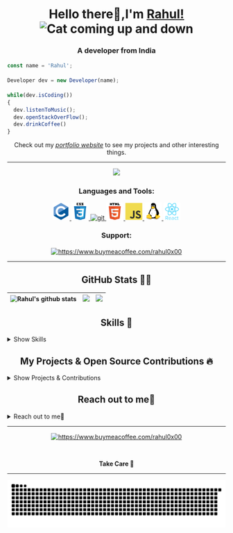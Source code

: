 <h1 align='center'> Hello there👋,I'm <a href="https://rahul0x00.github.com/">Rahul!</a> <img src="https://media.giphy.com/media/mGcNjsfWAjY5AEZNw6/giphy.gif" alt="Cat coming up and down" width="50"></h1>
<h3 align='center'>A developer from India</h3>

```js
const name = 'Rahul';

Developer dev = new Developer(name);

while(dev.isCoding())
{
  dev.listenToMusic();
  dev.openStackOverFlow();
  dev.drinkCoffee()
}
```

<p align='center'>Check out my <a href="https://rahul0x00.github.io" alt="portfolio website"> <i>portfolio website</i></a> to see my projects and other interesting things.</p>

  <!--
*I code computers in patterns. I am a hacker and programmer.*
  - ∞ I'm currently learning React.
  - 🌱 Open Source and Community Work.
  - 🚀 Luminous beings we are, not this crude matter. 
    <br>
    -->
    
  --------------------------------

  <div align='center'>
  
  [![](https://visitcount.itsvg.in/api?id=rahul0x00&label=Profile%20Views&pretty=true)](https://visitcount.itsvg.in)
  </div>
<h3 align="center">Languages and Tools:</h3>
<p align="center"> <a href="https://www.cprogramming.com/" target="_blank" rel="noreferrer"> <img src="https://raw.githubusercontent.com/devicons/devicon/master/icons/c/c-original.svg" alt="c" width="40" height="40"/> </a> <a href="https://www.w3schools.com/css/" target="_blank" rel="noreferrer"> <img src="https://raw.githubusercontent.com/devicons/devicon/master/icons/css3/css3-original-wordmark.svg" alt="css3" width="40" height="40"/> </a>  <a href="https://git-scm.com/" target="_blank" rel="noreferrer"> <img src="https://www.vectorlogo.zone/logos/git-scm/git-scm-icon.svg" alt="git" width="40" height="40"/> </a>  <a href="https://www.w3.org/html/" target="_blank" rel="noreferrer"> <img src="https://raw.githubusercontent.com/devicons/devicon/master/icons/html5/html5-original-wordmark.svg" alt="html5" width="40" height="40"/> </a> <a href="https://developer.mozilla.org/en-US/docs/Web/JavaScript" target="_blank" rel="noreferrer"> <img src="https://raw.githubusercontent.com/devicons/devicon/master/icons/javascript/javascript-original.svg" alt="javascript" width="40" height="40"/> </a> <a href="https://www.linux.org/" target="_blank" rel="noreferrer"> <img src="https://raw.githubusercontent.com/devicons/devicon/master/icons/linux/linux-original.svg" alt="linux" width="40" height="40"/> </a> <a href="https://reactjs.org/" target="_blank" rel="noreferrer"> <img src="https://raw.githubusercontent.com/devicons/devicon/master/icons/react/react-original-wordmark.svg" alt="react" width="40" height="40"/> </a> </p>
 <h3 align="center">Support:</h3>
<p align='center'><a href="https://www.buymeacoffee.com/rahul0x00"> <img align='center' src="https://cdn.buymeacoffee.com/buttons/v2/default-yellow.png" height="50" width="210" alt="https://www.buymeacoffee.com/rahul0x00" /></a></p>

--------------------------------
<h2 id="stats" align='center'>GitHub Stats 👨‍💻</h2>


| <img src="https://github-readme-stats.vercel.app/api?username=rahul0x00&show_icons=true&theme=tokyonight&count_private=true&include_all_commits=true&hide_border=true" alt="Rahul's github stats" /> | <img src="https://github-readme-streak-stats.herokuapp.com/?user=rahul0x00&theme=tokyonight&count_private=true&include_all_commits=true&hide_border=true" /> |  <img  width="auto" src="https://github-readme-stats.vercel.app/api/top-langs/?username=rahul0x00&layout=compact" /> |
| ------------- | ------------- | ------------- |

<h2 id="skills" align='center'>Skills 🌱 </h2>
 <details>
<summary>Show Skills</summary>

### Technical Skills 💻



| Skill Group | Skills |
| ----------- | ------ |
| **WebDev:** | <img src="https://img.shields.io/badge/HTML5-E34F26?style=for-the-badge&logo=html5&logoColor=white" alt="html5">&nbsp;<img src="https://img.shields.io/badge/CSS3-1572B6?style=for-the-badge&logo=css3&logoColor=white" alt="css3">&nbsp;<img src="https://img.shields.io/badge/JavaScript-323330?style=for-the-badge&logo=javascript&logoColor=F7DF1E" alt="javascript"> |
| **Programming:** | &nbsp;<img src="https://img.shields.io/badge/C%2B%2B-00599C?style=for-the-badge&logo=c%2B%2B&logoColor=white" alt="c++">|
| **Operating System:** | <img src="https://img.shields.io/badge/Kali_Linux-557C94?style=for-the-badge&logo=kali-linux&logoColor=white">&nbsp;<img src="https://img.shields.io/badge/Windows-0078D6?style=for-the-badge&logo=windows&logoColor=white" alt=""> |
| **Other Technologies:** |  <img src="https://img.shields.io/badge/GitHub-100000?style=for-the-badge&logo=github&logoColor=white" alt="github">&nbsp;<img src="https://img.shields.io/badge/GIT-E44C30?style=for-the-badge&logo=git&logoColor=white" alt="git">
<!-- <img src="" alt=""> -->
<img  width="150px" align='right' src="https://i.giphy.com/media/TEILCythSScYyaaEDK/giphy.webp">
</details>
<!-- <details>
<summary>Open some Section</summary>

</details> -->

<h2 id="projects" align='center'> My Projects & Open Source Contributions 🔥</h2>

<details>
<summary>Show Projects & Contributions</summary>

  <h2 id="achievements" align='center'>Achievements ⚡️</h2>

<details>
<summary>Show Achievements</summary>

<!-- <a href="" target="_blank"><img src="" width="00px"/></a> -->
<!--
| Name | Description | Proof |
| ---- | ----------- | ----- |
 | HackOdisha 2.0 | I participated in HackOdisha 2.0 and was a part of a team. We worked on a project together and I got to learn a lot from that experience | <a href="https://certificate.givemycertificate.com/c/928982d6-1e3a-4a5d-8494-4d8acb810064" target="_blank"><img src="https://user-images.githubusercontent.com/65062036/198053762-c8ccb1b6-2903-422a-9e71-5a14c779cede.png" width="100%"/></a>|-->

| Name | Description | Proof |
| ---- | ----------- | ----- |
| Hacktoberfest 2018,2022 | participated and completed Hacktoberfest 2018 and 2022 | <a href="https://holopin.io/@prakhar_tiwari" target="_blank"><img src="https://holopin.me/rahul0x00" width="100%"/></a> |

</details>
</details>

  <h2 id="social" align='center'>Reach out to me🤝</h2>
<details>
  <summary>Reach out to me🤝</summary>

<h3 align='left'>Social: </h3>
<p align='center'>
<a href="https://twitter.com/rahul0x00" target="_blank">
<img src="https://img.shields.io/badge/Twitter-1DA1F2?style=for-the-badge&logo=twitter&logoColor=white" alt="Twitter">
</a>&nbsp;<a href="https://www.linkedin.com/in/rahul0x00" target="_blank">
<img src="https://img.shields.io/badge/LinkedIn-0077B5?style=for-the-badge&logo=linkedin&logoColor=white" alt="Linkedin">
</a>&nbsp;
<a href="" target="_blank"><img width="28px" src="https://user-images.githubusercontent.com/65062036/194136951-89ad123f-d227-43c9-b488-d113b03fd94f.jpeg" alt="showwcase-profile"></a>&nbsp;
  <a href="https://dev.to/rahul0x00" target="_blank"><img src="https://img.shields.io/badge/dev.to-0A0A0A?style=for-the-badge&logo=devdotto&logoColor=white" alt="devto-profile"></a>&nbsp;<a href="[https://stackoverflow.com/users/13515764/rahul0x00](https://stackoverflow.com/users/19968566/darth-vader)" target="_blank"><img src="https://img.shields.io/badge/Stack_Overflow-FE7A16?style=for-the-badge&logo=stack-overflow&logoColor=white" alt="stackoverflow-profile"></a>&nbsp;</a>&nbsp;<a href="https://codepen.io/rahul0x00" target="_blank"><img src="https://img.shields.io/badge/Codepen-000000?style=for-the-badge&logo=codepen&logoColor=white" alt="Codepen-profile"></a></a></p>
</p><br>
</details>

--------------------------------------

  <div align='center'>
  
  <a href="https://www.buymeacoffee.com/rahul0x00"> <img align="center" src="https://cdn.buymeacoffee.com/buttons/v2/default-yellow.png" height="50" width="210" alt="https://www.buymeacoffee.com/rahul0x00" />
  </a></div>
  <br>
<p align='center'><strong>Take Care 🌱</strong></p>

----------------------------------

![snake gif](https://github.com/rahul0x00/rahul0x00/blob/output/github-contribution-grid-snake.svg)
